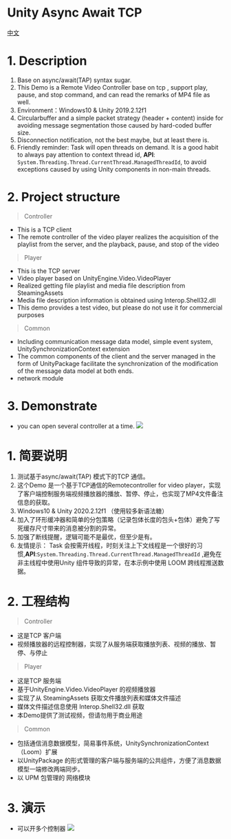 # Unity Async Await TCP

[中文](#1-简要说明)

# 1. Description

1. Base on async/await(TAP) syntax sugar.
2. This Demo is a Remote Video Controller base on tcp , support play, pause, and stop command, and can read the remarks of MP4 file as well.
3. Environment：Windows10 & Unity 2019.2.12f1
4. Circularbuffer and a simple packet strategy (header + content) inside for avoiding message segmentation those caused by hard-coded buffer size.
6. Disconnection notification, not the best maybe, but at least there is.
7. Friendly reminder: Task will open threads on demand. It is a good habit to always pay attention to context thread id, **API**:`` System.Threading.Thread.CurrentThread.ManagedThreadId``, to avoid exceptions caused by using Unity components in non-main threads.

# 2. Project structure

> Controller

- This is a TCP client
- The remote controller of the video player realizes the acquisition of the playlist from the server, and the playback, pause, and stop of the video

> Player

- This is the TCP server
- Video player based on UnityEngine.Video.VideoPlayer
- Realized getting file playlist and media file description from SteamingAssets 
- Media file description information is obtained using Interop.Shell32.dll
- This demo provides a test video, but please do not use it for commercial purposes

> Common

- Including communication message data model, simple event system, UnitySynchronizationContext extension
- The common components of the client and the server managed in the form of UnityPackage facilitate the synchronization of the modification of the message data model at both ends.
- network module 


# 3. Demonstrate

- you can open several controller at a time.
![](Doc/Demo.gif)


# 1. 简要说明
1. 测试基于async/await(TAP) 模式下的TCP 通信。
2. 这个Demo 是一个基于TCP通信的Remotecontroller for video player，实现了客户端控制服务端视频播放器的播放、暂停、停止，也实现了MP4文件备注信息的获取。
3. Windows10 & Unity 2020.2.12f1  （使用较多新语法糖）
4. 加入了环形缓冲器和简单的分包策略（记录包体长度的包头+包体）避免了写死缓存尺寸带来的消息被分割的异常。
5. 加强了断线提醒，逻辑可能不是最优，但至少是有。
6. 友情提示： Task 会按需开线程，时刻关注上下文线程是一个很好的习惯,**API**:``System.Threading.Thread.CurrentThread.ManagedThreadId`` ,避免在非主线程中使用Unity 组件导致的异常，在本示例中使用 LOOM 跨线程推送数据。

# 2. 工程结构
> Controller
- 这是TCP 客户端
- 视频播放器的远程控制器，实现了从服务端获取播放列表、视频的播放、暂停、与停止

> Player 
- 这是TCP 服务端
- 基于UnityEngine.Video.VideoPlayer 的视频播放器
- 实现了从 SteamingAssets 获取文件播放列表和媒体文件描述
- 媒体文件描述信息使用 Interop.Shell32.dll 获取
- 本Demo提供了测试视频，但请勿用于商业用途

> Common 
- 包括通信消息数据模型，简易事件系统，UnitySynchronizationContext （Loom）扩展
- 以UnityPackage 的形式管理的客户端与服务端的公共组件，方便了消息数据模型一端修改两端同步。
- 以 UPM 包管理的 网络模块

 

# 3. 演示
- 可以开多个控制器
![](Doc/Demo.gif)

